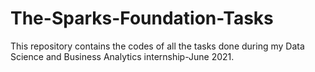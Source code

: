 # The-Sparks-Foundation-Tasks
This repository contains the codes of all the tasks done during my Data Science and Business Analytics internship-June 2021.
